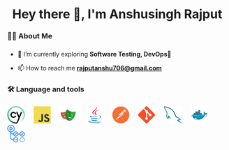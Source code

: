 ###

<h1 align="center">Hey there 👋, I'm Anshusingh Rajput</h1>

###

<h3 align="left">👩‍💻  About Me</h3>

###

- 🌱 I’m currently exploring **Software Testing, DevOps🚀**

- 📫 How to reach me **rajputanshu706@gmail.com**

###

<h3 align="left">🛠 Language and tools</h3>

###

<div align="left">
  <img src="https://github.com/devicons/devicon/blob/master/icons/cypressio/cypressio-original.svg" height="40" alt="cypress logo"  />
  <img width="12" />
  <img src="https://github.com/devicons/devicon/blob/master/icons/javascript/javascript-original.svg" height="40" alt="javascript logo"  />
  <img width="12" />
  <img src="https://github.com/devicons/devicon/blob/master/icons/playwright/playwright-original.svg" height="40" alt="playwright logo"  />
  <img width="12" />
  <img src="https://github.com/devicons/devicon/blob/master/icons/java/java-original.svg" height="40" alt="java logo"  />
  <img width="12" />
  <img src="https://github.com/devicons/devicon/blob/master/icons/postman/postman-original.svg" height="40" alt="postman logo"  />
  <img width="12" />
  <img src="https://github.com/devicons/devicon/blob/master/icons/git/git-original.svg" height="40" alt="git logo"  />
  <img width="12" />
  <img src="https://github.com/devicons/devicon/blob/master/icons/mysql/mysql-original.svg" height="40" alt="mysql logo"  />
  <img width="12" />
  <img src="https://github.com/devicons/devicon/blob/master/icons/docker/docker-original.svg" height="40" alt="docker logo"  />
  <img width="12" />
  <img src="https://github.com/devicons/devicon/blob/master/icons/githubactions/githubactions-original.svg" height="40" alt="githubaction logo"  /> 
</div>

###

###

###
